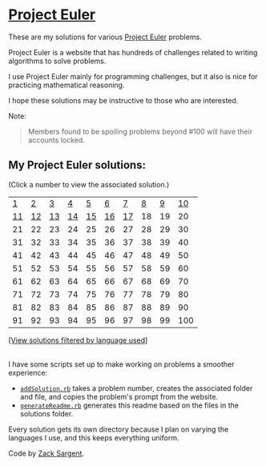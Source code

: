 # [Project Euler](https://projecteuler.net)

These are my solutions for various [Project Euler](https://projecteuler.net) problems.

Project Euler is a website that has hundreds of challenges related to writing algorithms to solve problems.

I use Project Euler mainly for programming challenges, but it also is nice for practicing mathematical reasoning.

I hope these solutions may be instructive to those who are interested.

Note:

> Members found to be spoiling problems beyond #100 will have their accounts locked.

## My Project Euler solutions:
(Click a number to view the associated solution.)
<!---
  This table is automatically generated and is best viewed with line wrap off.
  I did consider reference style links, and they didn't seem much better.
  Just try and view the formatted table, if you can.
-->
|                                |                                |                                |                                |                                |                                |                                |                              |                              |                                |
| ------------------------------ | ------------------------------ | ------------------------------ | ------------------------------ | ------------------------------ | ------------------------------ | ------------------------------ | ---------------------------- | ---------------------------- | ------------------------------ |
| [1](solutions/001/)            | [2](solutions/002/solve2.rb)   | [3](solutions/003/solve3.rb)   | [4](solutions/004/solve4.rb)   | [5](solutions/005/solve5.rb)   | [6](solutions/006/solve6.rb)   | [7](solutions/007/solve7.rb)   | [8](solutions/008/solve8.rb) | [9](solutions/009/solve9.rb) | [10](solutions/010/solve10.rb) |
| [11](solutions/011/solve11.py) | [12](solutions/012/solve12.py) | [13](solutions/013/solve13.py) | [14](solutions/014/solve14.py) | [15](solutions/015/solve15.py) | [16](solutions/016/solve16.py) | [17](solutions/017/solve17.py) | 18                           | 19                           | 20                             |
| 21                             | 22                             | 23                             | 24                             | 25                             | 26                             | 27                             | 28                           | 29                           | 30                             |
| 31                             | 32                             | 33                             | 34                             | 35                             | 36                             | 37                             | 38                           | 39                           | 40                             |
| 41                             | 42                             | 43                             | 44                             | 45                             | 46                             | 47                             | 48                           | 49                           | 50                             |
| 51                             | 52                             | 53                             | 54                             | 55                             | 56                             | 57                             | 58                           | 59                           | 60                             |
| 61                             | 62                             | 63                             | 64                             | 65                             | 66                             | 67                             | 68                           | 69                           | 70                             |
| 71                             | 72                             | 73                             | 74                             | 75                             | 76                             | 77                             | 78                           | 79                           | 80                             |
| 81                             | 82                             | 83                             | 84                             | 85                             | 86                             | 87                             | 88                           | 89                           | 90                             |
| 91                             | 92                             | 93                             | 94                             | 95                             | 96                             | 97                             | 98                           | 99                           | 100                            |


[[View solutions filtered by language used]](solutionsByLanguages.md)

<br>
I have some scripts set up to make working on problems a smoother experience:

 - [`addSolution.rb`](addSolution.rb) takes a problem number, creates the associated folder and file, and copies the problem's prompt from the website.
 - [`generateReadme.rb`](generateReadme.rb) generates this readme based on the files in the solutions folder.

Every solution gets its own directory because I plan on varying the languages I use, and this keeps everything uniform.

Code by [Zack Sargent](https://github.com/zsarge).
